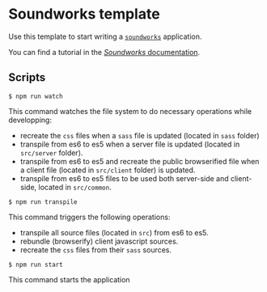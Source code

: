 # Soundworks template

Use this template to start writing a [`soundworks`](https://github.com/collective-soundworks/soundworks) application.

You can find a tutorial in the [*Soundworks* documentation](http://collective-soundworks.github.io/soundworks/).


## Scripts

```shell
$ npm run watch
```

This command watches the file system to do necessary operations while developping:
- recreate the `css` files when a `sass` file is updated (located in `sass` folder)
- transpile from es6 to es5 when a server file is updated (located in `src/server` folder).
- transpile from es6 to es5 and recreate the public browserified file when a client file (located in `src/client` folder) is updated.
- transpile from es6 to es5 files to be used both server-side and client-side, located in `src/common`.

```shell
$ npm run transpile
```

This command triggers the following operations:
- transpile all source files (located in `src`) from es6 to es5.
- rebundle (browserify) client javascript sources.
- recreate the `css` files from their `sass` sources.

```shell
$ npm run start
```

This command starts the application



